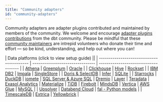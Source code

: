 ```yaml
---
title: "Community adapters"
id: "community-adapters"
---
```


Community adapters are adapter plugins contributed and maintained by members of the community. We welcome and encourage [adapter plugins contributions](/docs/contribute-core-adapters#contribute-to-a-pre-existing-adapter) from the dbt community.  Please be mindful that these [community maintainers](/docs/connect-adapters#maintainers) are intrepid volunteers who donate their time and effort — so be kind, understanding, and help out where you can!

| Data platforms (click to view setup guide) ||
| ------------------------------------------ | -------------------------------- | ------------------------------------- |
| [Athena](/docs/core/connect-data-platform/athena-setup)  | [Greenplum](/docs/core/connect-data-platform/greenplum-setup)     | [Oracle](/docs/core/connect-data-platform/oracle-setup)    |
| [Clickhouse](/docs/core/connect-data-platform/clickhouse-setup)  | [Hive](/docs/core/connect-data-platform/hive-setup)   | [Rockset](/docs/core/connect-data-platform/rockset-setup)   |
| [IBM DB2](/docs/core/connect-data-platform/ibmdb2-setup)  | [Impala](/docs/core/connect-data-platform/impala-setup)           | [SingleStore](/docs/core/connect-data-platform/singlestore-setup)  |
| [Doris & SelectDB](/docs/core/connect-data-platform/doris-setup) | [Infer](/docs/core/connect-data-platform/infer-setup)  | [SQLite](/docs/core/connect-data-platform/sqlite-setup) |
| [Starrocks](/docs/core/connect-data-platform/starrocks-setup) | [DuckDB](/docs/core/connect-data-platform/duckdb-setup)  | [iomete](/docs/core/connect-data-platform/iomete-setup) 
| [SQL Server & Azure SQL](/docs/core/connect-data-platform/mssql-setup) | [Dremio](/docs/core/connect-data-platform/dremio-setup)    | [Layer](/docs/core/connect-data-platform/layer-setup) 
| [Teradata](/docs/core/connect-data-platform/teradata-setup)    | [Exasol Analytics](/docs/core/connect-data-platform/exasol-setup)  | [Materialize](/docs/core/connect-data-platform/materialize-setup)
| [TiDB](/docs/core/connect-data-platform/tidb-setup)        | [Firebolt](/docs/core/connect-data-platform/firebolt-setup)  | [MindsDB](/docs/core/connect-data-platform/mindsdb-setup)
| [Vertica](/docs/core/connect-data-platform/vertica-setup)     | [AWS Glue](/docs/core/connect-data-platform/glue-setup) | [MySQL](/docs/core/connect-data-platform/mysql-setup) | 
| [Upsolver](/docs/core/connect-data-platform/upsolver-setup) | [Databend Cloud](/docs/core/connect-data-platform/databend-setup) | [fal - Python models](/docs/core/connect-data-platform/fal-setup) |
| [TimescaleDB](https://dbt-timescaledb.debruyn.dev/) | [Extrica](/docs/core/connect-data-platform/extrica-setup) | [Yellowbrick](/docs/core/connect-data-platform/yellowbrick-setup) |

